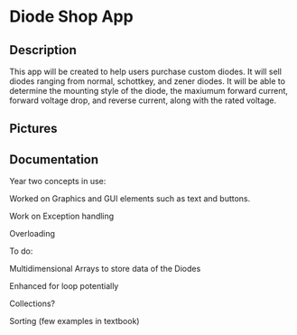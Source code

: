 # Diode Shop App
## Description
This app will be created to help users purchase custom diodes. It will sell diodes ranging from normal, schottkey, and zener diodes. It will be able to determine the mounting style of the diode, the maxiumum forward current, forward voltage drop, and reverse current, along with the rated voltage. 

## Pictures


## Documentation

Year two concepts in use:

Worked on Graphics and GUI elements such as text and buttons. 

Work on Exception handling

Overloading



To do: 

Multidimensional Arrays to store data of the Diodes

Enhanced for loop potentially

Collections?

Sorting (few examples in textbook)
